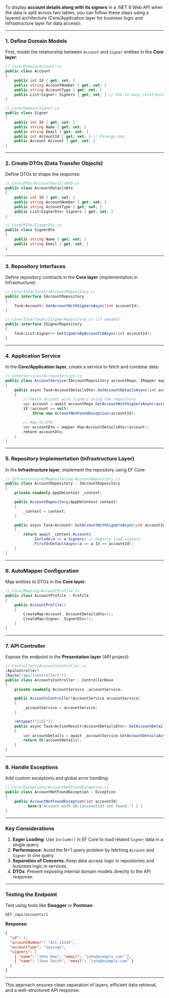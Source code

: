 To display **account details along with its signers** in a .NET 8 Web API when the data is split across two tables, you can follow these steps using a layered architecture (Core/Application layer for business logic and Infrastructure layer for data access):

---

### **1. Define Domain Models**
First, model the relationship between `Account` and `Signer` entities in the **Core layer**:
```csharp
// Core/Domain/Account.cs
public class Account
{
    public int Id { get; set; }
    public string AccountNumber { get; set; }
    public string AccountType { get; set; }
    public List<Signer> Signers { get; set; } // One-to-many relationship
}

// Core/Domain/Signer.cs
public class Signer
{
    public int Id { get; set; }
    public string Name { get; set; }
    public string Email { get; set; }
    public int AccountId { get; set; } // Foreign key
    public Account Account { get; set; }
}
```

---

### **2. Create DTOs (Data Transfer Objects)**
Define DTOs to shape the response:
```csharp
// Core/DTOs/AccountDetailsDto.cs
public class AccountDetailsDto
{
    public int Id { get; set; }
    public string AccountNumber { get; set; }
    public string AccountType { get; set; }
    public List<SignerDto> Signers { get; set; }
}

// Core/DTOs/SignerDto.cs
public class SignerDto
{
    public string Name { get; set; }
    public string Email { get; set; }
}
```

---

### **3. Repository Interfaces**
Define repository contracts in the **Core layer** (implementation in Infrastructure):
```csharp
// Core/Interfaces/IAccountRepository.cs
public interface IAccountRepository
{
    Task<Account> GetAccountWithSignersAsync(int accountId);
}

// Core/Interfaces/ISignerRepository.cs (if needed)
public interface ISignerRepository
{
    Task<List<Signer>> GetSignersByAccountIdAsync(int accountId);
}
```

---

### **4. Application Service**
In the **Core/Application layer**, create a service to fetch and combine data:
```csharp
// Core/Services/AccountService.cs
public class AccountService(IAccountRepository accountRepo, IMapper mapper)
{
    public async Task<AccountDetailsDto> GetAccountDetailsAsync(int accountId)
    {
        // Fetch account with signers using the repository
        var account = await accountRepo.GetAccountWithSignersAsync(accountId);
        if (account == null)
            throw new AccountNotFoundException(accountId);

        // Map to DTO
        var accountDto = mapper.Map<AccountDetailsDto>(account);
        return accountDto;
    }
}
```

---

### **5. Repository Implementation (Infrastructure Layer)**
In the **Infrastructure layer**, implement the repository using EF Core:
```csharp
// Infrastructure/Repositories/AccountRepository.cs
public class AccountRepository : IAccountRepository
{
    private readonly AppDbContext _context;

    public AccountRepository(AppDbContext context)
    {
        _context = context;
    }

    public async Task<Account> GetAccountWithSignersAsync(int accountId)
    {
        return await _context.Accounts
            .Include(a => a.Signers) // Eagerly load signers
            .FirstOrDefaultAsync(a => a.Id == accountId);
    }
}
```

---

### **6. AutoMapper Configuration**
Map entities to DTOs in the **Core layer**:
```csharp
// Core/Mapping/AccountProfile.cs
public class AccountProfile : Profile
{
    public AccountProfile()
    {
        CreateMap<Account, AccountDetailsDto>();
        CreateMap<Signer, SignerDto>();
    }
}
```

---

### **7. API Controller**
Expose the endpoint in the **Presentation layer** (API project):
```csharp
// Controllers/AccountsController.cs
[ApiController]
[Route("api/[controller]")]
public class AccountsController : ControllerBase
{
    private readonly AccountService _accountService;

    public AccountsController(AccountService accountService)
    {
        _accountService = accountService;
    }

    [HttpGet("{id}")]
    public async Task<ActionResult<AccountDetailsDto>> GetAccountDetails(int id)
    {
        var accountDetails = await _accountService.GetAccountDetailsAsync(id);
        return Ok(accountDetails);
    }
}
```

---

### **8. Handle Exceptions**
Add custom exceptions and global error handling:
```csharp
// Core/Exceptions/AccountNotFoundException.cs
public class AccountNotFoundException : Exception
{
    public AccountNotFoundException(int accountId)
        : base($"Account with ID {accountId} not found.") { }
}
```

---

### **Key Considerations**
1. **Eager Loading**: Use `Include()` in EF Core to load related `Signer` data in a single query.
2. **Performance**: Avoid the N+1 query problem by fetching `Account` and `Signer` in one query.
3. **Separation of Concerns**: Keep data access logic in repositories and business logic in services.
4. **DTOs**: Prevent exposing internal domain models directly to the API response.

---

### **Testing the Endpoint**
Test using tools like **Swagger** or **Postman**:
```http
GET /api/accounts/1
```
**Response**:
```json
{
  "id": 1,
  "accountNumber": "ACC-12345",
  "accountType": "Savings",
  "signers": [
    { "name": "John Doe", "email": "john@example.com" },
    { "name": "Jane Smith", "email": "jane@example.com" }
  ]
}
```

---

This approach ensures clean separation of layers, efficient data retrieval, and a well-structured API response.